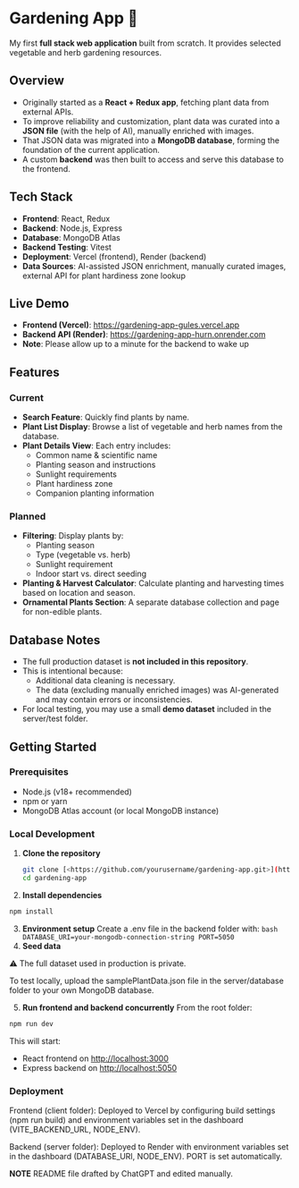 # Gardening App 🌱

My first **full stack web application** built from scratch. It provides selected vegetable and herb gardening resources.

## Overview

- Originally started as a **React + Redux app**, fetching plant data from external APIs.
- To improve reliability and customization, plant data was curated into a **JSON file** (with the help of AI), manually enriched with images.
- That JSON data was migrated into a **MongoDB database**, forming the foundation of the current application.
- A custom **backend** was then built to access and serve this database to the frontend.

## Tech Stack

- **Frontend**: React, Redux
- **Backend**: Node.js, Express
- **Database**: MongoDB Atlas
- **Backend Testing**: Vitest
- **Deployment**: Vercel (frontend), Render (backend)
- **Data Sources**: AI-assisted JSON enrichment, manually curated images, external API for plant hardiness zone lookup

## Live Demo

- **Frontend (Vercel)**: https://gardening-app-gules.vercel.app
- **Backend API (Render)**: https://gardening-app-hurn.onrender.com
- **Note**: Please allow up to a minute for the backend to wake up

## Features

### Current

- **Search Feature**: Quickly find plants by name.
- **Plant List Display**: Browse a list of vegetable and herb names from the database.
- **Plant Details View**: Each entry includes:
    - Common name & scientific name
    - Planting season and instructions
    - Sunlight requirements
    - Plant hardiness zone
    - Companion planting information

### Planned

- **Filtering**: Display plants by:
    - Planting season
    - Type (vegetable vs. herb)
    - Sunlight requirement
    - Indoor start vs. direct seeding
- **Planting & Harvest Calculator**: Calculate planting and harvesting times based on location and season.
- **Ornamental Plants Section**: A separate database collection and page for non-edible plants.

## Database Notes

- The full production dataset is **not included in this repository**.
- This is intentional because:
    - Additional data cleaning is necessary.
    - The data (excluding manually enriched images) was AI-generated and may contain errors or inconsistencies.
- For local testing, you may use a small **demo dataset** included in the server/test folder.

## Getting Started

### Prerequisites

- Node.js (v18+ recommended)
- npm or yarn
- MongoDB Atlas account (or local MongoDB instance)

### Local Development

1. **Clone the repository**
    
    ```bash
    git clone [<https://github.com/yourusername/gardening-app.git>](https://github.com/scmsal/gardening-app)
    cd gardening-app
    
    ```
    
2. **Install dependencies**
```bash
npm install
```

3. **Environment setup**
Create a .env file in the backend folder with:
``bash
DATABASE_URI=your-mongodb-connection-string
PORT=5050
``
4. **Seed data**

⚠️ The full dataset used in production is private.

To test locally, upload the samplePlantData.json file in the server/database folder to your own MongoDB database.

5. **Run frontend and backend concurrently**
From the root folder:
```bash
npm run dev
```
This will start:

- React frontend on [http://localhost:3000](http://localhost:3000/)
- Express backend on [http://localhost:5050](http://localhost:5050/)

### Deployment

Frontend (client folder): Deployed to Vercel by configuring build settings (npm run build) and environment variables set in the dashboard (VITE_BACKEND_URL, NODE_ENV).

Backend (server folder): Deployed to Render with environment variables set in the dashboard (DATABASE_URI, NODE_ENV). PORT is set automatically.

**NOTE**
README file drafted by ChatGPT and edited manually.
